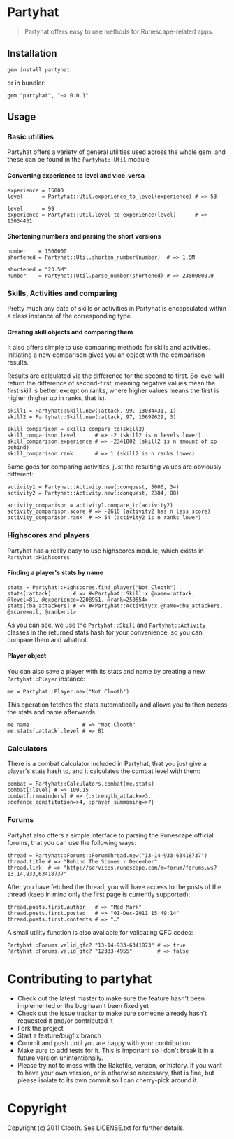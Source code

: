 # Partyhat
> Partyhat offers easy to use methods for Runescape-related apps.

## Installation

	gem install partyhat

or in bundler:

	gem "partyhat", "~> 0.0.1"

## Usage

### Basic utilities
Partyhat offers a variety of general utilities used across the whole gem, and these can be found in the `Partyhat::Util` module

#### Converting experience to level and vice-versa

	experience = 15000
	level      = Partyhat::Util.experience_to_level(experience) # => 53

	level      = 99
	experience = Partyhat::Util.level_to_experience(level)      # => 13034431

#### Shortening numbers and parsing the short versions

	number    = 1500000
	shortened = Partyhat::Util.shorten_number(number)  # => 1.5M

	shortened = "23.5M"
	number 	  = Partyhat::Util.parse_number(shortened) # => 23500000.0

### Skills, Activities and comparing
Pretty much any data of skills or activities in Partyhat is encapsulated within a class instance of the corresponding type.

#### Creating skill objects and comparing them
It also offers simple to use comparing methods for skills and activities. Initiating a new comparison gives you an object with the comparison results.

Results are calculated via the difference for the second to first. So level will return the difference of second-first, meaning negative values mean the first skill is better, except on ranks, where higher values means the first is higher (higher up in ranks, that is).

	skill1 = Partyhat::Skill.new(:attack, 99, 13034431, 1)
	skill2 = Partyhat::Skill.new(:attack, 97, 10692629, 3)

	skill_comparison = skill1.compare_to(skill2)
	skill_comparison.level 		# => -2 (skill2 is n levels lower)
	skill_comparison.experience # => -2341802 (skill2 is n amount of xp behind)
	skill_comparison.rank 		# => 1 (skill2 is n ranks lower)

Same goes for comparing activities, just the resulting values are obviously different:

	activity1 = Partyhat::Activity.new(:conquest, 5000, 34)
	activity2 = Partyhat::Activity.new(:conquest, 2384, 88)

	activity_comparison = activity1.compare_to(activity2)
	activity_comparison.score # => -2616 (activity2 has n less score)
	activity_comparison.rank  # => 54 (activity2 is n ranks lower)

### Highscores and players
Partyhat has a really easy to use highscores module, which exists in `Partyhat::Highscores`

#### Finding a player's stats by name

	stats = Partyhat::Highscores.find_player("Not Clooth")
	stats[:attack]       # => #<Partyhat::Skill:x @name=:attack, @level=81, @experience=2208951, @rank=250554>
	stats[:ba_attackers] # => #<Partyhat::Activity:x @name=:ba_attackers, @score=nil, @rank=nil>
As you can see, we use the `Partyhat::Skill` and `Partyhat::Activity` classes  in the returned stats hash for your convenience, so you can compare them and whatnot.

#### Player object
You can also save a player with its stats and name by creating a new `Partyhat::Player` instance:

	me = Partyhat::Player.new("Not Clooth")

This operation fetches the stats automatically and allows you to then access the stats and name afterwards.

	me.name 				# => "Not Clooth"
	me.stats[:attack].level # => 81

### Calculators
There is a combat calculator included in Partyhat, that you just give a player's stats hash to, and it calculates the combat level with them:

	combat = Partyhat::Calculators.combat(me.stats)
	combat[:level] # => 109.15
	combat[:remainders] # => {:strength_attack=>3, :defence_constitution=>4, :prayer_summoning=>7}

### Forums
Partyhat also offers a simple interface to parsing the Runescape official forums, that you can use the following ways:

	thread = Partyhat::Forums::ForumThread.new("13-14-933-63418737")
	thread.title # => "Behind The Scenes - December"
	thread.link  # => "http://services.runescape.com/m=forum/forums.ws?13,14,933,63418737"

After you have fetched the thread, you will have access to the posts of the thread (keep in mind only the first page is currently supported):

	thread.posts.first.author   # => "Mod Mark"
	thread.posts.first.posted   # => "01-Dec-2011 15:49:14"
	thread.posts.first.contents # => "…"

A small utility function is also available for validating QFC codes:

	Partyhat::Forums.valid_qfc? "13-14-933-6341873" # => true
	Partyhat::Forums.valid_qfc? "12333-4955"        # => false

# Contributing to partyhat

* Check out the latest master to make sure the feature hasn't been implemented or the bug hasn't been fixed yet
* Check out the issue tracker to make sure someone already hasn't requested it and/or contributed it
* Fork the project
* Start a feature/bugfix branch
* Commit and push until you are happy with your contribution
* Make sure to add tests for it. This is important so I don't break it in a future version unintentionally.
* Please try not to mess with the Rakefile, version, or history. If you want to have your own version, or is otherwise necessary, that is fine, but please isolate to its own commit so I can cherry-pick around it.

# Copyright

Copyright (c) 2011 Clooth. See LICENSE.txt for
further details.

